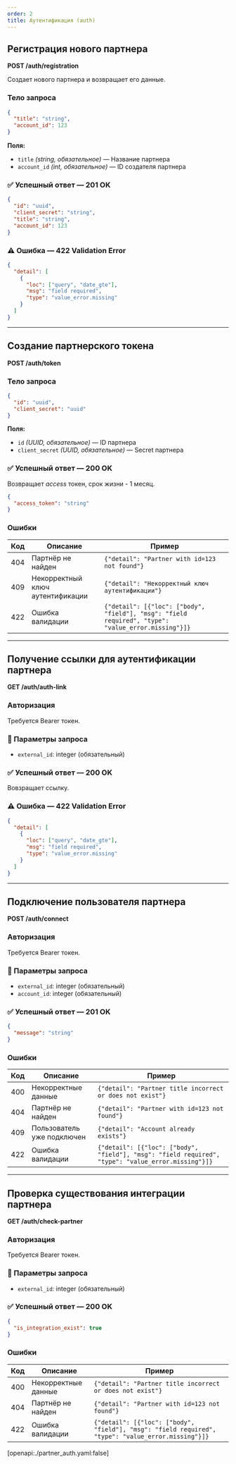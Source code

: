 ```yaml
---
order: 2
title: Аутентификация (auth)
---
```


## Регистрация нового партнера

**POST /auth/registration**

Создает нового партнера и возвращает его данные.

### Тело запроса
```json
{
  "title": "string",
  "account_id": 123
}
```

**Поля:**
- `title` *(string, обязательное)* — Название партнера
- `account_id` *(int, обязательное)* — ID создателя партнера


### ✅ Успешный ответ — 201 OK
```json
{
  "id": "uuid",
  "client_secret": "string",
  "title": "string",
  "account_id": 123
}
```

### ⚠️ Ошибка — 422 Validation Error
```json
{
  "detail": [
    {
      "loc": ["query", "date_gte"],
      "msg": "field required",
      "type": "value_error.missing"
    }
  ]
}
```

---

## Создание партнерского токена

**POST /auth/token**

### Тело запроса
```json
{
  "id": "uuid",
  "client_secret": "uuid"
}
```

**Поля:**
- `id` *(UUID, обязательное)* — ID партнера
- `client_secret` *(UUID, обязательное)* — Secret партнера


### ✅ Успешный ответ — 200 OK

Возвращает *access* токен, срок жизни - 1 месяц.

```json
{
  "access_token": "string"
}
```
### Ошибки  

| Код | Описание | Пример |
|------|-----------|--------|
| 404 | Партнёр не найден | `{"detail": "Partner with id=123 not found"}` |
| 409 | Некорректный ключ аутентификации | `{"detail": "Некорректный ключ аутентификации"}` |
| 422 | Ошибка валидации | `{"detail": [{"loc": ["body", "field"], "msg": "field required", "type": "value_error.missing"}]}` |

---

## Получение ссылки для аутентификации партнера

**GET /auth/auth-link**  

### Авторизация  
Требуется Bearer токен.  

### 🧩 Параметры запроса
- `external_id`: integer (обязательный)

### ✅ Успешный ответ — 200 OK
Вовзращает ссылку.

### ⚠️ Ошибка — 422 Validation Error
```json
{
  "detail": [
    {
      "loc": ["query", "date_gte"],
      "msg": "field required",
      "type": "value_error.missing"
    }
  ]
}
```

---

## Подключение пользователя партнера

**POST /auth/connect**  

### Авторизация  
Требуется Bearer токен.  

### 🧩 Параметры запроса
- `external_id`: integer (обязательный)  
- `account_id`: integer (обязательный)

### ✅ Успешный ответ — 201 OK
```json
{
  "message": "string"
}
```

### Ошибки

| Код | Описание | Пример |
|------|-----------|--------|
| 400 | Некорректные данные | `{"detail": "Partner title incorrect or does not exist"}` |
| 404 | Партнёр не найден | `{"detail": "Partner with id=123 not found"}` |
| 409 | Пользователь уже подключен | `{"detail": "Account already exists"}` |
| 422 | Ошибка валидации | `{"detail": [{"loc": ["body", "field"], "msg": "field required", "type": "value_error.missing"}]}` |

---

## Проверка существования интеграции партнера

**GET /auth/check-partner**  

### Авторизация  
Требуется Bearer токен.  

### 🧩 Параметры запроса
- `external_id`: integer (обязательный)

### ✅ Успешный ответ — 200 OK
```json
{
  "is_integration_exist": true
}
```

### Ошибки

| Код | Описание | Пример |
|------|-----------|--------|
| 400 | Некорректные данные | `{"detail": "Partner title incorrect or does not exist"}` |
| 404 | Партнёр не найден | `{"detail": "Partner with id=123 not found"}` |
| 422 | Ошибка валидации | `{"detail": [{"loc": ["body", "field"], "msg": "field required", "type": "value_error.missing"}]}` |

[openapi:./partner_auth.yaml:false]